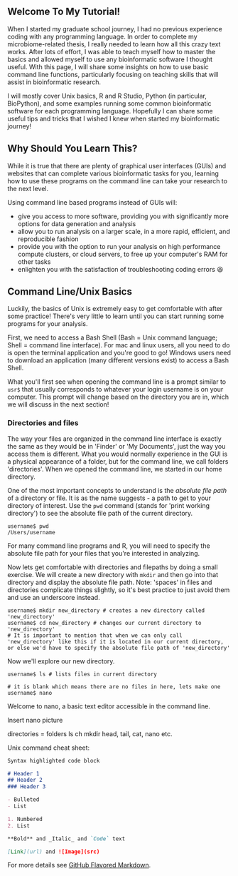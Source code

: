## Welcome To My Tutorial!

When I started my graduate school journey, I had no previous experience coding with any programming language. In order to complete my microbiome-related thesis, I really needed to learn how all this crazy text works. After lots of effort, I was able to teach myself how to master the basics and allowed myself to use any bioinformatic software I thought useful. With this page, I will share some insights on how to use basic command line functions, particularly focusing on teaching skills that will assist in bioinformatic research. 

I will mostly cover Unix basics, R and R Studio, Python (in particular, BioPython), and some examples running some common bioinformatic software for each programming language. Hopefully I can share some useful tips and tricks that I wished I knew when started my bioinformatic journey! 

## Why Should You Learn This?

While it is true that there are plenty of graphical user interfaces (GUIs) and websites that can complete various bioinformatic tasks for you, learning how to use these programs on the command line can take your research to the next level. 

Using command line based programs instead of GUIs will:
- give you access to more software, providing you with significantly more options for data generation and analysis
- allow you to run analysis on a larger scale, in a more rapid, efficient, and reproducible fashion
- provide you with the option to run your analysis on high performance compute clusters, or cloud servers, to free up your computer's RAM for other tasks
- enlighten you with the satisfaction of troubleshooting coding errors :laughing:  

## Command Line/Unix Basics

Luckily, the basics of Unix is extremely easy to get comfortable with after some practice! There's very little to learn until you can start running some programs for your analysis.

First, we need to access a Bash Shell (Bash = Unix command language; Shell = command line interface). For mac and linux users, all you need to do is open the terminal application and you're good to go! Windows users need to download an application (many different versions exist) to access a Bash Shell.

What you'll first see when opening the command line is a prompt similar to `usr$` that usually corresponds to whatever your login username is on your computer. This prompt will change based on the directory you are in, which we will discuss in the next section!

### Directories and files 

The way your files are organized in the command line interface is exactly the same as they would be in 'Finder' or 'My Documents', just the way you access them is different. What you would normally experience in the GUI is a physical appearance of a folder, but for the command line, we call folders 'directories'. When we opened the command line, we started in our home directory. 

One of the most important concepts to understand is the *absolute file path* of a directory or file. It is as the name suggests - a path to get to your directory of interest. Use the `pwd` command (stands for 'print working directory') to see the absolute file path of the current directory.

```
username$ pwd
/Users/username
```

For many command line programs and R, you will need to specify the absolute file path for your files that you're interested in analyzing.

Now lets get comfortable with directories and filepaths by doing a small exercise. We will create a new directory with `mkdir` and then go into that directory and display the absolute file path. Note: 'spaces' in files and directories complicate things slightly, so it's best practice to just avoid them and use an underscore instead. 

```
username$ mkdir new_directory # creates a new directory called 'new_directory'
username$ cd new_directory # changes our current directory to 'new_directory'  
# It is important to mention that when we can only call 'new_directory' like this if it is located in our current directory, or else we'd have to specify the absolute file path of 'new_directory'
```

Now we'll explore our new directory. 

```
username$ ls # lists files in current directory

# it is blank which means there are no files in here, lets make one 
username$ nano
```

Welcome to nano, a basic text editor accessible in the command line. 

Insert nano picture

directories = folders
ls
ch
mkdir
head, tail, cat, nano
etc.

Unix command cheat sheet:




```markdown
Syntax highlighted code block

# Header 1
## Header 2
### Header 3

- Bulleted
- List

1. Numbered
2. List

**Bold** and _Italic_ and `Code` text

[Link](url) and ![Image](src)
```

For more details see [GitHub Flavored Markdown](https://guides.github.com/features/mastering-markdown/).


